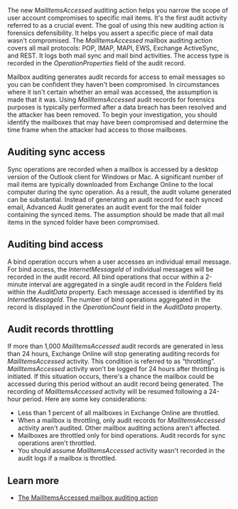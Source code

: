 The new *MailItemsAccessed* auditing action helps you narrow the scope of user account compromises to specific mail items. It's the first audit activity referred to as a crucial event. The goal of using this new auditing action is forensics defensibility. It helps you assert a specific piece of mail data wasn't compromised. The *MailItemsAccessed* mailbox auditing action covers all mail protocols: POP, IMAP, MAPI, EWS, Exchange ActiveSync, and REST. It logs both mail sync and mail bind activities. The access type is recorded in the *OperationProperties* field of the audit record.

Mailbox auditing generates audit records for access to email messages so you can be confident they haven't been compromised. In circumstances where it isn't certain whether an email was accessed, the assumption is made that it was. Using *MailItemsAccessed* audit records for forensics purposes is typically performed after a data breach has been resolved and the attacker has been removed. To begin your investigation, you should identify the mailboxes that may have been compromised and determine the time frame when the attacker had access to those mailboxes.

## Auditing sync access
Sync operations are recorded when a mailbox is accessed by a desktop version of the Outlook client for Windows or Mac. A significant number of mail items are typically downloaded from Exchange Online to the local computer during the sync operation. As a result, the audit volume generated can be substantial. Instead of generating an audit record for each synced email, Advanced Audit generates an audit event for the mail folder containing the synced items. The assumption should be made that all mail items in the synced folder have been compromised. 

## Auditing bind access
A bind operation occurs when a user accesses an individual email message. For bind access, the *InternetMessageId* of individual messages will be recorded in the audit record. All bind operations that occur within a 2-minute interval are aggregated in a single audit record in the *Folders* field within the *AuditData* property. Each message accessed is identified by its *InternetMessageId*. The number of bind operations aggregated in the record is displayed in the *OperationCount* field in the *AuditData* property.

## Audit records throttling
If more than 1,000 *MailItemsAccessed* audit records are generated in less than 24 hours, Exchange Online will stop generating auditing records for *MailItemsAccessed* activity. This condition is referred to as “throttling”. *MailItemsAccessed* activity won't be logged for 24 hours after throttling is initiated. If this situation occurs, there's a chance the mailbox could be accessed during this period without an audit record being generated. The recording of *MailItemsAccessed* activity will be resumed following a 24-hour period. Here are some key considerations: 
- Less than 1 percent of all mailboxes in Exchange Online are throttled.
- When a mailbox is throttling, only audit records for *MailItemsAccessed* activity aren't audited. Other mailbox auditing actions aren't affected.
- Mailboxes are throttled only for bind operations. Audit records for sync operations aren't throttled.
- You should assume *MailItemsAccessed* activity wasn't recorded in the audit logs if a mailbox is throttled.

## Learn more
- [The MailItemsAccessed mailbox auditing action](https://docs.microsoft.com/microsoft-365/compliance/mailitemsaccessed-forensics-investigations?view=o365-worldwide#the-mailitemsaccessed-mailbox-auditing-action?azure-portal=true)
